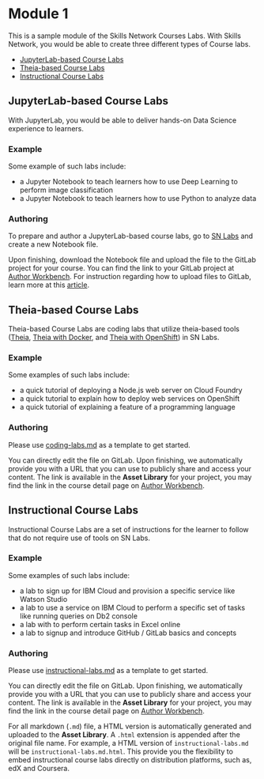 # Module 1

This is a sample module of the Skills Network Courses Labs. With Skills Network, you would be able to create three different types of Course labs.

- [JupyterLab-based Course Labs](#jupyterLab-based-course-labs)
- [Theia-based Course Labs](#theia-based-course-labs)
- [Instructional Course Labs](#instructional-course-labs)

## JupyterLab-based Course Labs

With JupyterLab, you would be able to deliver hands-on Data Science experience to learners.

### Example

Some example of such labs include:

- a Jupyter Notebook to teach learners how to use Deep Learning to perform image classification
- a Jupyter Notebook to teach learners how to use Python to analyze data

### Authoring

To prepare and author a JupyterLab-based course labs, go to [SN Labs](https://labs.cognitiveclass.ai/tools/jupyterlab/) and create a new Notebook file.

Upon finishing, download the Notebook file and upload the file to the GitLab project for your course. You can find the link to your GitLab project at [Author Workbench](https://author.skills.network/courses). For instruction regarding how to upload files to GitLab, learn more at this [article](https://support.cognitivefaculty.com/knowledgebase/articles/1944787-how-to-upload-manage-course-assets-on-gitlab).

## Theia-based Course Labs

Theia-based Course Labs are coding labs that utilize theia-based tools ([Theia](https://labs.cognitiveclass.ai/tools/theia/), [Theia with Docker](https://labs.cognitiveclass.ai/tools/theiadocker/), and [Theia with OpenShift](https://labs.cognitiveclass.ai/tools/theiaopenshift/)) in SN Labs.

### Example

Some examples of such labs include:

- a quick tutorial of deploying a Node.js web server on Cloud Foundry
- a quick tutorial to explain how to deploy web services on OpenShift
- a quick tutorial of explaining a feature of a programming language

### Authoring

Please use [coding-labs.md](./coding-labs.md) as a template to get started.

You can directly edit the file on GitLab. Upon finishing, we automatically provide you with a URL that you can use to publicly share and access your content. The link is available in the **Asset Library** for your project, you may find the link in the course detail page on [Author Workbench](https://author.skills.network/courses).

## Instructional Course Labs

Instructional Course Labs are a set of instructions for the learner to follow that do not require use of tools on SN Labs.

### Example

Some examples of such labs include:

- a lab to sign up for IBM Cloud and provision a specific service like Watson Studio
- a lab to use a service on IBM Cloud to perform a specific set of tasks like running queries on Db2 console
- a lab with to perform certain tasks in Excel online
- a lab to signup and introduce GitHub / GitLab basics and concepts

### Authoring

Please use [instructional-labs.md](./instructional-labs.md) as a template to get started.

You can directly edit the file on GitLab. Upon finishing, we automatically provide you with a URL that you can use to publicly share and access your content. The link is available in the **Asset Library** for your project, you may find the link in the course detail page on [Author Workbench](https://author.skills.network/courses).

For all markdown (`.md`) file, a HTML version is automatically generated and uploaded to the **Asset Library**. A `.html` extension is appended after the original file name. For example, a HTML version of `instructional-labs.md` will be `instructional-labs.md.html`. This provide you the flexibility to embed instructional course labs directly on distribution platforms, such as, edX and Coursera.